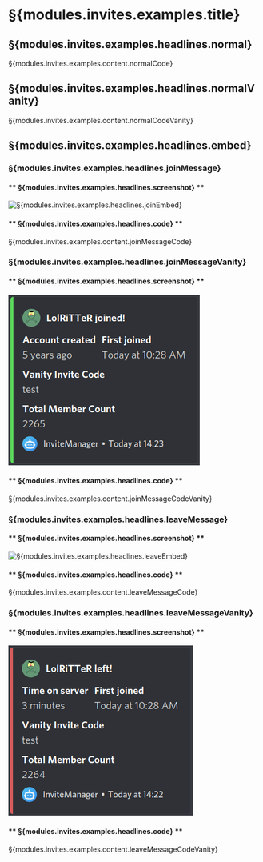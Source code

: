 # §{modules.invites.examples.title}

## §{modules.invites.examples.headlines.normal}

§{modules.invites.examples.content.normalCode}

## §{modules.invites.examples.headlines.normalVanity}

§{modules.invites.examples.content.normalCodeVanity}

## §{modules.invites.examples.headlines.embed}

### §{modules.invites.examples.headlines.joinMessage}

<!-- tabs:start -->

#### ** §{modules.invites.examples.headlines.screenshot} **

![§{modules.invites.examples.headlines.joinEmbed}](../../../assets/invite-manager-join-message-premium.png)

#### ** §{modules.invites.examples.headlines.code} **

§{modules.invites.examples.content.joinMessageCode}

<!-- tabs:end -->

### §{modules.invites.examples.headlines.joinMessageVanity}

<!-- tabs:start -->

#### ** §{modules.invites.examples.headlines.screenshot} **

![§{modules.invites.examples.headlines.joinEmbedVanity}](../../../assets/invite-manager-join-message-vanity-premium.png)

#### ** §{modules.invites.examples.headlines.code} **

§{modules.invites.examples.content.joinMessageCodeVanity}

<!-- tabs:end -->

### §{modules.invites.examples.headlines.leaveMessage}

<!-- tabs:start -->

#### ** §{modules.invites.examples.headlines.screenshot} **

![§{modules.invites.examples.headlines.leaveEmbed}](../../../assets/invite-manager-leave-message-premium.png)

#### ** §{modules.invites.examples.headlines.code} **

§{modules.invites.examples.content.leaveMessageCode}

<!-- tabs:end -->

### §{modules.invites.examples.headlines.leaveMessageVanity}

<!-- tabs:start -->

#### ** §{modules.invites.examples.headlines.screenshot} **

![§{modules.invites.examples.headlines.leaveEmbedVanity}](../../../assets/invite-manager-leave-message-vanity-premium.png)

#### ** §{modules.invites.examples.headlines.code} **

§{modules.invites.examples.content.leaveMessageCodeVanity}

<!-- tabs:end -->
